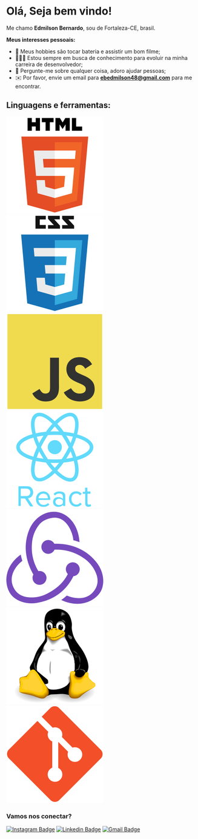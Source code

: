 # Olá, Seja bem vindo!

Me chamo **Edmilson Bernardo**, sou de Fortaleza-CE, brasil.

**Meus interesses pessoais:**

* 🥁 Meus hobbies são tocar bateria e assistir um bom filme;
* 👨🏼‍💻 Estou sempre em busca de conhecimento para evoluir na minha carreira de desenvolvedor;
* 📝 Pergunte-me sobre qualquer coisa, adoro ajudar pessoas;
* ✉️ Por favor, envie um email para **[ebedmilson48@gmail.com](mailto:ebedmilson48@gmail.com)** para me encontrar.

## Linguagens e ferramentas:


[![html5](https://raw.githubusercontent.com/devicons/devicon/master/icons/html5/html5-original-wordmark.svg)](https://raw.githubusercontent.com/devicons/devicon/master/icons/html5/html5-original-wordmark.svg)
[![css3](https://raw.githubusercontent.com/devicons/devicon/master/icons/css3/css3-original-wordmark.svg)](https://raw.githubusercontent.com/devicons/devicon/master/icons/css3/css3-original-wordmark.svg) 
[![javascript](https://raw.githubusercontent.com/devicons/devicon/master/icons/javascript/javascript-original.svg)](https://raw.githubusercontent.com/devicons/devicon/master/icons/javascript/javascript-original.svg)
[![react](https://raw.githubusercontent.com/devicons/devicon/master/icons/react/react-original-wordmark.svg)](https://raw.githubusercontent.com/devicons/devicon/master/icons/react/react-original-wordmark.svg)
[![redux](https://raw.githubusercontent.com/devicons/devicon/master/icons/redux/redux-original.svg)](https://raw.githubusercontent.com/devicons/devicon/master/icons/redux/redux-original.svg)
[![linux](https://raw.githubusercontent.com/devicons/devicon/master/icons/linux/linux-original.svg)](https://raw.githubusercontent.com/devicons/devicon/master/icons/linux/linux-original.svg)
[![git](https://raw.githubusercontent.com/devicons/devicon/master/icons/git/git-original.svg)](https://raw.githubusercontent.com/devicons/devicon/master/icons/git/git-original.svg)


### Vamos nos conectar?

[![Instagram Badge](https://img.shields.io/badge/-@edmilsonnt-6633cc?style=flat-square&labelColor=6633cc&logo=instagram&logoColor=white&link=https://www.instagram.com/edmilsonnt/)](https://www.instagram.com/edmilsonnt/) 
[![Linkedin Badge](https://img.shields.io/badge/-Edmilson%20Bernardo-6633cc?style=flat-square&logo=Linkedin&logoColor=white&link=https://www.linkedin.com/in/edmilsonbernardont/)](https://www.linkedin.com/in/edmilsonbernardont/) 
[![Gmail Badge](https://img.shields.io/badge/-ebedmilson48@gmail.com-6633cc?style=flat-square&logo=Gmail&logoColor=white&link=mailto:ebedmilson48@gmail.com)](mailto:ebedmilson48@gmail.com)
